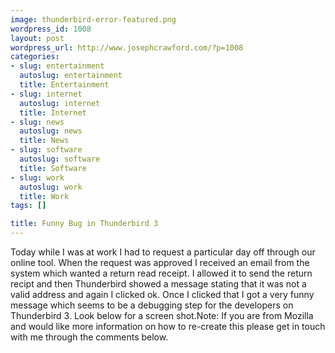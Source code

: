 ```yaml
--- 
image: thunderbird-error-featured.png
wordpress_id: 1008
layout: post
wordpress_url: http://www.josephcrawford.com/?p=1008
categories: 
- slug: entertainment
  autoslug: entertainment
  title: Entertainment
- slug: internet
  autoslug: internet
  title: Internet
- slug: news
  autoslug: news
  title: News
- slug: software
  autoslug: software
  title: Software
- slug: work
  autoslug: work
  title: Work
tags: []

title: Funny Bug in Thunderbird 3
---
```

Today while I was at work I had to request a particular day off through our online tool.  When the request was approved I received an email from the system which wanted a return read receipt.  I allowed it to send the return recipt and then Thunderbird showed a message stating that it was not a valid address and again I clicked ok.  Once I clicked that I got a very funny message which seems to be a debugging step for the developers on Thunderbird 3.  Look below for a screen shot.Note: If you are from Mozilla and would like more information on how to re-create this please get in touch with me through the comments below. 
